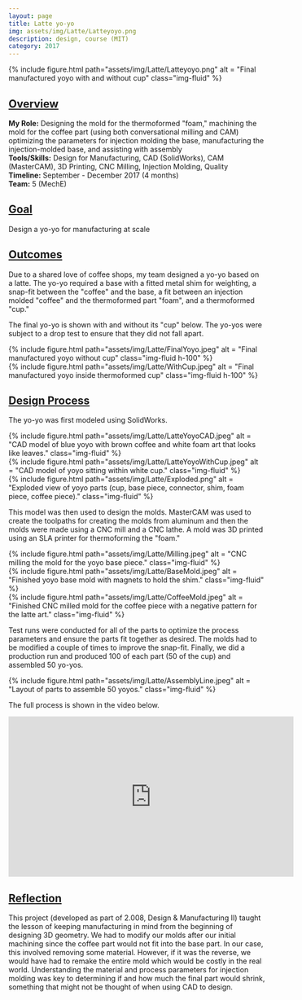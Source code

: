 ```yaml
---
layout: page
title: Latte yo-yo
img: assets/img/Latte/Latteyoyo.png
description: design, course (MIT)
category: 2017
---
```

<div class="row">
    <div class="w-50 p-3" style="margin:auto">
        {% include figure.html path="assets/img/Latte/Latteyoyo.png" alt = "Final manufactured yoyo with and without cup" class="img-fluid" %}
    </div>
</div>

## <u>Overview</u>
**My Role:** Designing the mold for the thermoformed "foam," machining the mold for the coffee part (using both conversational milling and CAM) optimizing the parameters for injection molding the base, manufacturing the injection-molded base, and assisting with assembly  
**Tools/Skills:** Design for Manufacturing, CAD (SolidWorks), CAM (MasterCAM), 3D Printing, CNC Milling, Injection Molding, Quality  
**Timeline:** September - December 2017 (4 months)    
**Team:** 5 (MechE) 

## <u>Goal</u>
Design a yo-yo for manufacturing at scale  

## <u>Outcomes</u>
Due to a shared love of coffee shops, my team designed a yo-yo based on a latte. The yo-yo required a base with a fitted metal shim for weighting, a snap-fit between the "coffee" and the base, a fit between an injection molded "coffee" and the thermoformed part "foam", and a thermoformed "cup."

The final yo-yo is shown with and without its "cup" below. The yo-yos were subject to a drop test to ensure that they did not fall apart.
<div class="row">
    <div class="col">
        {% include figure.html path="assets/img/Latte/FinalYoyo.jpeg" alt = "Final manufactured yoyo without cup" class="img-fluid h-100" %}
    </div>
    <div class="col">
        {% include figure.html path="assets/img/Latte/WithCup.jpeg" alt = "Final manufactured yoyo inside thermoformed cup" class="img-fluid h-100" %}
    </div>
</div>

## <u>Design Process</u>
The yo-yo was first modeled using SolidWorks.
<div class="row">
    <div class="col-sm mt-3 mt-md-0">
        {% include figure.html path="assets/img/Latte/LatteYoyoCAD.jpeg" alt = "CAD model of blue yoyo with brown coffee and white foam art that looks like leaves." class="img-fluid" %}
    </div>
    <div class="col-sm mt-3 mt-md-0">
        {% include figure.html path="assets/img/Latte/LatteYoyoWithCup.jpeg" alt = "CAD model of yoyo sitting within white cup." class="img-fluid" %}
    </div>
</div>
<div class="row">
    <div class="col-sm mt-3 mt-md-0">
        {% include figure.html path="assets/img/Latte/Exploded.png" alt = "Exploded view of yoyo parts (cup, base piece, connector, shim, foam piece, coffee piece)." class="img-fluid" %}
    </div>
</div>

This model was then used to design the molds. MasterCAM was used to create the toolpaths for creating the molds from aluminum and then the molds were made using
a CNC mill and a CNC lathe. A mold was 3D printed using an SLA printer for thermoforming the "foam." 
<div class="row">
    <div class="col-sm mt-3 mt-md-0">
        {% include figure.html path="assets/img/Latte/Milling.jpeg" alt = "CNC milling the mold for the yoyo base piece." class="img-fluid" %}
    </div>
    <div class="col-sm mt-3 mt-md-0">
        {% include figure.html path="assets/img/Latte/BaseMold.jpeg" alt = "Finished yoyo base mold with magnets to hold the shim." class="img-fluid" %}
    </div>
    <div class="col-sm mt-3 mt-md-0">
        {% include figure.html path="assets/img/Latte/CoffeeMold.jpeg" alt = "Finished CNC milled mold for the coffee piece with a negative pattern for the latte art." class="img-fluid" %}
    </div>
</div>

Test runs were conducted for all of the parts to optimize the process parameters and ensure the parts fit together as desired. The molds had to be 
modified a couple of times to improve the snap-fit. Finally, we did a production run and produced 100 of each part (50 of the cup) and assembled
50 yo-yos.
<div class="row">
    <div class="col-sm mt-3 mt-md-0">
        {% include figure.html path="assets/img/Latte/AssemblyLine.jpeg" alt = "Layout of parts to assemble 50 yoyos." class="img-fluid" %}
    </div>
</div>

The full process is shown in the video below.
<div align="center">
<iframe width="560" height="315" src="https://www.youtube.com/embed/UWJcgpvfgeg" frameborder="0" allow="accelerometer; autoplay; encrypted-media; gyroscope; picture-in-picture" allowfullscreen></iframe>
</div>

## <u>Reflection</u>
This project (developed as part of 2.008, Design & Manufacturing II) taught the lesson of keeping manufacturing in mind from the beginning of designing 3D geometry. We had to modify our molds after our initial machining since the coffee part would not fit into the base part. In our case, this involved removing some material. However, if it was the reverse, we would have had to remake the entire mold which would be costly in the real world. Understanding the material and process parameters for injection molding was key to determining if and how much the final part would shrink, something that might not be thought of when using CAD to design. 
